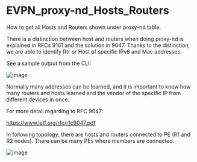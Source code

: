 # EVPN_proxy-nd_Hosts_Routers
How to get all Hosts and Routers shown under proxy-nd table. 

There is a distinction between host and routers when doing proxy-nd is explained in RFCs 9161 and the solution in 9047. Thanks to the distinction, we are able to identify Rtr or Host of specific IPv6 and Mac addresses. 

See a sample output from the CLI: 

![image](https://user-images.githubusercontent.com/94804863/159651921-b90465cd-f543-44f7-a783-1a448753197a.png)

Normally many addresses can be learned, and it is important to know how many routers and hosts learned and the vendor of the specific IP from different devices in once.  

For more detail regarding to RFC 9047:

https://www.ietf.org/rfc/rfc9047.pdf

In following topology, there are hosts and routers connected to PE (R1 and R2 nodes). There can be many PEs where members are connected.

![image](https://user-images.githubusercontent.com/94804863/159652948-82d54125-cce7-4c63-a780-f2b08c658fb5.png) 
